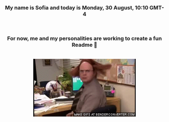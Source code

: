 


<div align="center">
<h3 >My name is Sofia and today is Monday, 30 August, 10:10 GMT-4</h3><br>
<h3 >For now, me and my personalities are working to create a fun Readme 👋
</h3><br>
<img src='img/dwight.gif' alt='working...'/>
</div>
